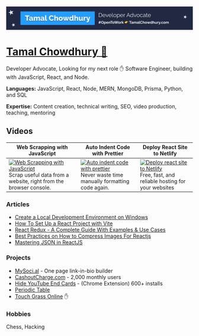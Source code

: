 <a href="#"><img src="/img/banner.png" alt="github banner for tamal chowdhury" /></a>

# [Tamal Chowdhury 🥑](https://tamalchowdhury.com)

Developer Advocate, Looking for my next role ✋ Software Engineer, building with JavaScript, React, and Node.

**Languages:** JavaScript, React, Node, MERN, MongoDB, Prisma, Python, and SQL

**Expertise:** Content creation, technical writing, SEO, video production, teaching, mentoring 

## Videos

| **Web Scrapping with JavaScript** | **Auto Indent Code with Prettier** |  **Deploy React Site to Netlify** |
| --- | --- | --- |
|  [![Web Scrapping with JavaScript](https://i.ytimg.com/vi/-GKTZJbCIhE/hqdefault.jpg?sqp=-oaymwEcCPYBEIoBSFXyq4qpAw4IARUAAIhCGAFwAcABBg==&rs=AOn4CLBvgWPryTceRIpjWRTNlSE83sFvsA)](https://www.youtube.com/watch?v=-GKTZJbCIhE) <br /> Scrap useful data from a website, right from the browser console.  |  [![Auto indent code with prettier](https://i.ytimg.com/vi/dZU2HsrlGZ4/hqdefault.jpg?sqp=-oaymwEcCPYBEIoBSFXyq4qpAw4IARUAAIhCGAFwAcABBg==&rs=AOn4CLBK7ZFtFI88Mymlgs1udkVc5bYzgg)](https://www.youtube.com/watch?v=dZU2HsrlGZ4) <br /> Never waste time manually formatting code again.   |  [![Deploy react site to Netlify](https://i.ytimg.com/vi/aJVKKbisM0w/hqdefault.jpg?sqp=-oaymwEcCPYBEIoBSFXyq4qpAw4IARUAAIhCGAFwAcABBg==&rs=AOn4CLBTUsDO9Vg3-mSJvQiSqk0Fd7PO6w)](https://www.youtube.com/watch?v=aJVKKbisM0w) <br /> Free, fast, and reliable hosting for your websites  |

### Articles

- [Create a Local Development Environment on Windows](https://www.digitalocean.com/community/tutorials/how-to-install-node-js-and-create-a-local-development-environment-on-windows)
- [How To Set Up a React Project with Vite](https://www.digitalocean.com/community/tutorials/how-to-set-up-a-react-project-with-vite)
- [React Redux - A Complete Guide With Examples & Use Cases](https://memberstack.com/blog/react-redux)
- [Best Practices on How to Compress Images For Reactjs](https://tamalweb.com/compress-images-reactjs)
- [Mastering JSON in ReactJS](https://tamalweb.com/json-reactjs)

### Projects

- [MySoci.al](https://mysocial.page) - One page link-in-bio builder
- [CashoutCharge.com](https://cashoutcharge.com) - 2,000 monthly users
- [Hide YouTube End Cards](https://chrome.google.com/webstore/detail/hide-youtube-end-cards/ifmbbceocmponbpifmpkkhnidmgopmmf) - (Chrome Extension) 600+ installs
- [Periodic Table](https://periodictableonline.netlify.app/)
- [Touch Grass Online](https://touchgrass.tamalweb.com) ✋

### Hobbies

Chess, Hacking
